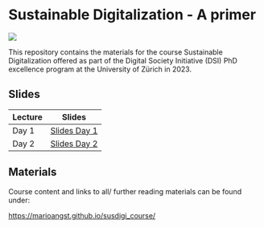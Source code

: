 # Sustainable Digitalization - A primer

![](./book/images/leaf_image.png)

This repository contains the materials for the course Sustainable Digitalization offered as part of the Digital Society Initiative (DSI) PhD excellence program at the University of Zürich in 2023.

## Slides

| Lecture                | Slides                                    |
|------------------------|-------------------------------------------|
| Day 1 | [Slides Day 1](./slides/slides_day1.html) |
| Day 2 | [Slides Day 2](./slides/slides_day2.html) |

## Materials

Course content and links to all/ further reading materials can be found under: 

https://marioangst.github.io/susdigi_course/

